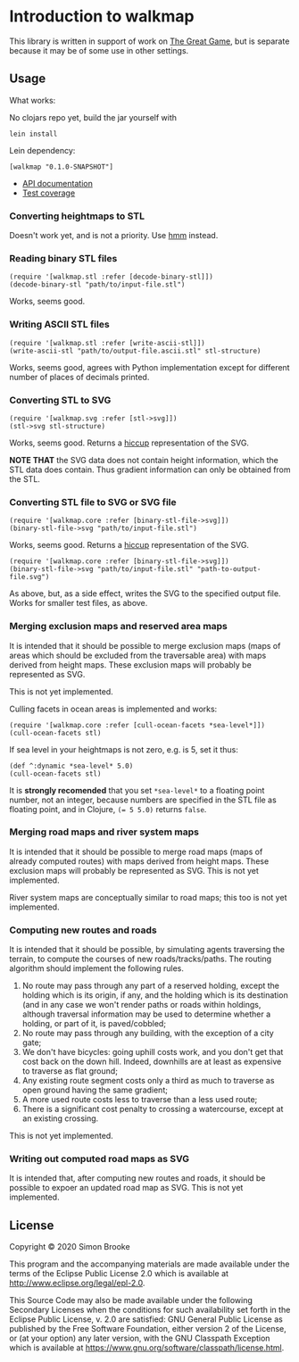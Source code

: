 # Introduction to walkmap

This library is written in support of work on
[The Great Game](https://simon-brooke.github.io/the-great-game/codox/Pathmaking.html), but is
separate because it may be of some use in other settings.

## Usage

What works:

No clojars repo yet, build the jar yourself with

    lein install

Lein dependency:

    [walkmap "0.1.0-SNAPSHOT"]

* [API documentation](https://simon-brooke.github.io/walkmap/codox/index.html)
* [Test coverage](https://simon-brooke.github.io/walkmap/cloverage/index.html)

### Converting heightmaps to STL

Doesn't work yet, and is not a priority. Use
[hmm](https://github.com/fogleman/hmm) instead.

### Reading binary STL files

    (require '[walkmap.stl :refer [decode-binary-stl]])
    (decode-binary-stl "path/to/input-file.stl")

Works, seems good.

### Writing ASCII STL files

    (require '[walkmap.stl :refer [write-ascii-stl]])
    (write-ascii-stl "path/to/output-file.ascii.stl" stl-structure)

Works, seems good, agrees with Python implementation except for different
number of places of decimals printed.

### Converting STL to SVG

    (require '[walkmap.svg :refer [stl->svg]])
    (stl->svg stl-structure)

Works, seems good. Returns a [hiccup](https://github.com/weavejester/hiccup)
representation of the SVG.

**NOTE THAT** the SVG data does not contain height information, which the
STL data does contain. Thus gradient information can only be obtained from
the STL.

### Converting STL file to SVG or SVG file

    (require '[walkmap.core :refer [binary-stl-file->svg]])
    (binary-stl-file->svg "path/to/input-file.stl")

Works, seems good. Returns a [hiccup](https://github.com/weavejester/hiccup)
representation of the SVG.

    (require '[walkmap.core :refer [binary-stl-file->svg]])
    (binary-stl-file->svg "path/to/input-file.stl" "path-to-output-file.svg")

As above, but, as a side effect, writes the SVG to the specified output file.
Works for smaller test files, as above.

### Merging exclusion maps and reserved area maps

It is intended that it should be possible to merge exclusion maps (maps of
areas which should be excluded from the traversable area) with maps derived
from height maps. These exclusion maps will probably be represented as SVG.

This is not yet implemented.

Culling facets in ocean areas is implemented and works:

    (require '[walkmap.core :refer [cull-ocean-facets *sea-level*]])
    (cull-ocean-facets stl)

If sea level in your heightmaps is not zero, e.g. is 5, set it thus:

    (def ^:dynamic *sea-level* 5.0)
    (cull-ocean-facets stl)

It is **strongly recomended** that you set `*sea-level*` to a floating point
number, not an integer, because numbers are specified in the STL file as
floating point, and in Clojure, `(= 5 5.0)` returns `false`.

### Merging road maps and river system maps

It is intended that it should be possible to merge road maps (maps of already
computed routes) with maps derived from height maps. These exclusion maps will
probably be represented as SVG. This is not yet implemented.

River system maps are conceptually similar to road maps; this too is not yet
implemented.

### Computing new routes and roads

It is intended that it should be possible, by simulating agents traversing the
terrain, to compute the courses of new roads/tracks/paths. The routing
algorithm should implement the following rules.

1. No route may pass through any part of a reserved holding, except the holding which is its origin, if any, and the holding which is its destination (and in any case we won't render paths or roads within holdings, although traversal information may be used to determine whether a holding, or part of it, is paved/cobbled;
2. No route may pass through any building, with the exception of a city gate;
3. We don't have bicycles: going uphill costs work, and you don't get that cost back on the down hill. Indeed, downhills are at least as expensive to traverse as flat ground;
4. Any existing route segment costs only a third as much to traverse as open ground having the same gradient;
5. A more used route costs less to traverse than a less used route;
6. There is a significant cost penalty to crossing a watercourse, except at an existing crossing.

This is not yet implemented.

### Writing out computed road maps as SVG

It is intended that, after computing new routes and roads, it should be
possible to expoer an updated road map as SVG. This is not yet implemented.


## License

Copyright © 2020 Simon Brooke

This program and the accompanying materials are made available under the
terms of the Eclipse Public License 2.0 which is available at
http://www.eclipse.org/legal/epl-2.0.

This Source Code may also be made available under the following Secondary
Licenses when the conditions for such availability set forth in the Eclipse
Public License, v. 2.0 are satisfied: GNU General Public License as published by
the Free Software Foundation, either version 2 of the License, or (at your
option) any later version, with the GNU Classpath Exception which is available
at https://www.gnu.org/software/classpath/license.html.
